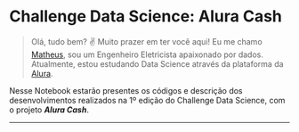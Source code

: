 # **Challenge Data Science: Alura Cash**

> Olá, tudo bem? ✌ Muito prazer em ter você aqui! Eu me chamo [Matheus](https://www.linkedin.com/in/matheusfay/), sou um Engenheiro Eletricista apaixonado por dados. Atualmente, estou estudando Data Science através da plataforma da [Alura](https://www.alura.com.br/).

Nesse Notebook estarão presentes os códigos e descrição dos desenvolvimentos realizados na 1º edição do Challenge Data Science, com o projeto ***Alura Cash***.

---
